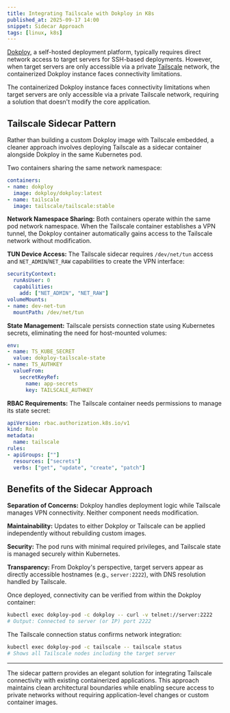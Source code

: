 ```yaml
---
title: Integrating Tailscale with Dokploy in K8s
published_at: 2025-09-17 14:00
snippet: Sidecar Approach
tags: [linux, k8s]
---
```


[Dokploy](https://dokploy.com), a self-hosted deployment platform, typically requires direct network access to target servers for SSH-based deployments. However, when target servers are only accessible via a private [Tailscale](https://tailscale.com) network, the containerized Dokploy instance faces connectivity limitations.

The containerized Dokploy instance faces connectivity limitations when target servers are only accessible via a private Tailscale network, requiring a solution that doesn't modify the core application.

## Tailscale Sidecar Pattern

Rather than building a custom Dokploy image with Tailscale embedded, a cleaner approach involves deploying Tailscale as a sidecar container alongside Dokploy in the same Kubernetes pod.

Two containers sharing the same network namespace:

```yaml
containers:
- name: dokploy
  image: dokploy/dokploy:latest
- name: tailscale
  image: tailscale/tailscale:stable
```

**Network Namespace Sharing:** Both containers operate within the same pod network namespace. When the Tailscale container establishes a VPN tunnel, the Dokploy container automatically gains access to the Tailscale network without modification.

**TUN Device Access:** The Tailscale sidecar requires `/dev/net/tun` access and `NET_ADMIN`/`NET_RAW` capabilities to create the VPN interface:

```yaml
securityContext:
  runAsUser: 0
  capabilities:
    add: ["NET_ADMIN", "NET_RAW"]
volumeMounts:
- name: dev-net-tun
  mountPath: /dev/net/tun
```

**State Management:** Tailscale persists connection state using Kubernetes secrets, eliminating the need for host-mounted volumes:

```yaml
env:
- name: TS_KUBE_SECRET
  value: dokploy-tailscale-state
- name: TS_AUTHKEY
  valueFrom:
    secretKeyRef:
      name: app-secrets
      key: TAILSCALE_AUTHKEY
```

**RBAC Requirements:** The Tailscale container needs permissions to manage its state secret:

```yaml
apiVersion: rbac.authorization.k8s.io/v1
kind: Role
metadata:
  name: tailscale
rules:
- apiGroups: [""]
  resources: ["secrets"]
  verbs: ["get", "update", "create", "patch"]
```

## Benefits of the Sidecar Approach

**Separation of Concerns:** Dokploy handles deployment logic while Tailscale manages VPN connectivity. Neither component needs modification.

**Maintainability:** Updates to either Dokploy or Tailscale can be applied independently without rebuilding custom images.

**Security:** The pod runs with minimal required privileges, and Tailscale state is managed securely within Kubernetes.

**Transparency:** From Dokploy's perspective, target servers appear as directly accessible hostnames (e.g., `server:2222`), with DNS resolution handled by Tailscale.

Once deployed, connectivity can be verified from within the Dokploy container:

```bash
kubectl exec dokploy-pod -c dokploy -- curl -v telnet://server:2222
# Output: Connected to server (or IP) port 2222
```

The Tailscale connection status confirms network integration:

```bash
kubectl exec dokploy-pod -c tailscale -- tailscale status
# Shows all Tailscale nodes including the target server
```

---

The sidecar pattern provides an elegant solution for integrating Tailscale connectivity with existing containerized applications. This approach maintains clean architectural boundaries while enabling secure access to private networks without requiring application-level changes or custom container images.
